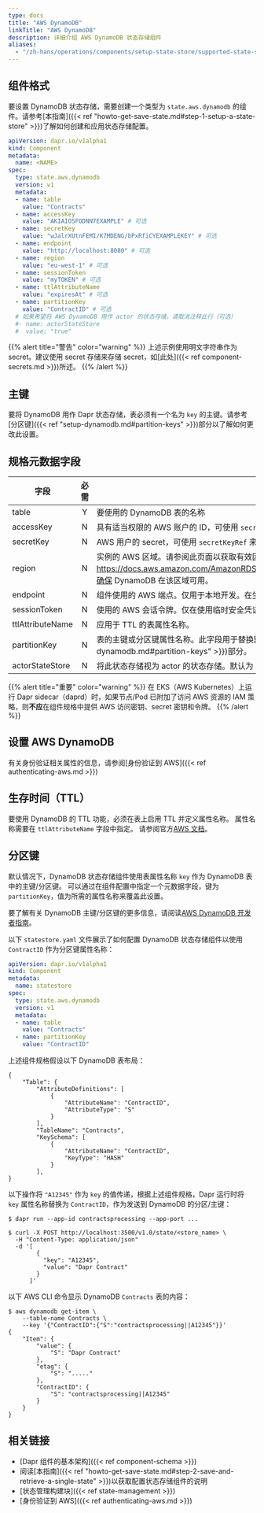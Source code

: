 ```yaml
---
type: docs
title: "AWS DynamoDB"
linkTitle: "AWS DynamoDB"
description: 详细介绍 AWS DynamoDB 状态存储组件
aliases:
  - "/zh-hans/operations/components/setup-state-store/supported-state-stores/setup-dynamodb/"
---
```


## 组件格式

要设置 DynamoDB 状态存储，需要创建一个类型为 `state.aws.dynamodb` 的组件。请参考[本指南]({{< ref "howto-get-save-state.md#step-1-setup-a-state-store" >}})了解如何创建和应用状态存储配置。

```yaml
apiVersion: dapr.io/v1alpha1
kind: Component
metadata:
  name: <NAME>
spec:
  type: state.aws.dynamodb
  version: v1
  metadata:
  - name: table
    value: "Contracts"
  - name: accessKey
    value: "AKIAIOSFODNN7EXAMPLE" # 可选
  - name: secretKey
    value: "wJalrXUtnFEMI/K7MDENG/bPxRfiCYEXAMPLEKEY" # 可选
  - name: endpoint
    value: "http://localhost:8080" # 可选
  - name: region
    value: "eu-west-1" # 可选
  - name: sessionToken
    value: "myTOKEN" # 可选
  - name: ttlAttributeName
    value: "expiresAt" # 可选
  - name: partitionKey
    value: "ContractID" # 可选
  # 如果希望将 AWS DynamoDB 用作 actor 的状态存储，请取消注释此行（可选）
  #- name: actorStateStore
  #  value: "true"
```

{{% alert title="警告" color="warning" %}}
上述示例使用明文字符串作为 secret。建议使用 secret 存储来存储 secret，如[此处]({{< ref component-secrets.md >}})所述。
{{% /alert %}}

## 主键

要将 DynamoDB 用作 Dapr 状态存储，表必须有一个名为 `key` 的主键。请参考[分区键]({{< ref "setup-dynamodb.md#partition-keys" >}})部分以了解如何更改此设置。

## 规格元数据字段

| 字段              | 必需 | 详情 | 示例 |
|--------------------|:--------:|---------|---------|
| table              | Y  | 要使用的 DynamoDB 表的名称  | `"Contracts"`
| accessKey          | N  | 具有适当权限的 AWS 账户的 ID，可使用 `secretKeyRef` 来引用 secret  | `"AKIAIOSFODNN7EXAMPLE"`
| secretKey          | N  | AWS 用户的 secret，可使用 `secretKeyRef` 来引用 secret   |`"wJalrXUtnFEMI/K7MDENG/bPxRfiCYEXAMPLEKEY"`
| region             | N  | 实例的 AWS 区域。请参阅此页面以获取有效区域：https://docs.aws.amazon.com/AmazonRDS/latest/UserGuide/Concepts.RegionsAndAvailabilityZones.html。确保 DynamoDB 在该区域可用。| `"us-east-1"`
| endpoint          | N  | 组件使用的 AWS 端点。仅用于本地开发。在生产 AWS 上运行时不需要 `endpoint`   | `"http://localhost:4566"`
| sessionToken      | N  | 使用的 AWS 会话令牌。仅在使用临时安全凭证时需要会话令牌。 | `"TOKEN"`
| ttlAttributeName  | N  | 应用于 TTL 的表属性名称。 | `"expiresAt"`
| partitionKey      | N  | 表的主键或分区键属性名称。此字段用于替换默认的主键属性名称 `"key"`。请参阅[分区键]({{< ref "setup-dynamodb.md#partition-keys" >}})部分。  | `"ContractID"`
| actorStateStore      | N  | 将此状态存储视为 actor 的状态存储。默认为 "false" | `"true"`, `"false"`

{{% alert title="重要" color="warning" %}}
在 EKS（AWS Kubernetes）上运行 Dapr sidecar（daprd）时，如果节点/Pod 已附加了访问 AWS 资源的 IAM 策略，则**不应**在组件规格中提供 AWS 访问密钥、secret 密钥和令牌。
{{% /alert %}}

## 设置 AWS DynamoDB

有关身份验证相关属性的信息，请参阅[身份验证到 AWS]({{< ref authenticating-aws.md >}})

## 生存时间（TTL）

要使用 DynamoDB 的 TTL 功能，必须在表上启用 TTL 并定义属性名称。
属性名称需要在 `ttlAttributeName` 字段中指定。
请参阅官方[AWS 文档](https://docs.aws.amazon.com/amazondynamodb/latest/developerguide/TTL.html)。

## 分区键

默认情况下，DynamoDB 状态存储组件使用表属性名称 `key` 作为 DynamoDB 表中的主键/分区键。
可以通过在组件配置中指定一个元数据字段，键为 `partitionKey`，值为所需的属性名称来覆盖此设置。

要了解有关 DynamoDB 主键/分区键的更多信息，请阅读[AWS DynamoDB 开发者指南](https://docs.aws.amazon.com/amazondynamodb/latest/developerguide/HowItWorks.CoreComponents.html#HowItWorks.CoreComponents.PrimaryKey)。

以下 `statestore.yaml` 文件展示了如何配置 DynamoDB 状态存储组件以使用 `ContractID` 作为分区键属性名称：

```yaml
apiVersion: dapr.io/v1alpha1
kind: Component
metadata:
  name: statestore
spec:
  type: state.aws.dynamodb
  version: v1
  metadata:
  - name: table
    value: "Contracts"
  - name: partitionKey
    value: "ContractID"
```

上述组件规格假设以下 DynamoDB 表布局：

```console
{
    "Table": {
        "AttributeDefinitions": [
            {
                "AttributeName": "ContractID",
                "AttributeType": "S"
            }
        ],
        "TableName": "Contracts",
        "KeySchema": [
            {
                "AttributeName": "ContractID",
                "KeyType": "HASH"
            }
        ],
}
```

以下操作将 `"A12345"` 作为 `key` 的值传递，根据上述组件规格，Dapr 运行时将 `key` 属性名称替换为 `ContractID`，作为发送到 DynamoDB 的分区/主键：

```shell
$ dapr run --app-id contractsprocessing --app-port ...

$ curl -X POST http://localhost:3500/v1.0/state/<store_name> \
  -H "Content-Type: application/json"
  -d '[
        {
          "key": "A12345",
          "value": "Dapr Contract"
        }
      ]'
```

以下 AWS CLI 命令显示 DynamoDB `Contracts` 表的内容：
```shell
$ aws dynamodb get-item \
    --table-name Contracts \
    --key '{"ContractID":{"S":"contractsprocessing||A12345"}}' 
{
    "Item": {
        "value": {
            "S": "Dapr Contract"
        },
        "etag": {
            "S": "....."
        },
        "ContractID": {
            "S": "contractsprocessing||A12345"
        }
    }
}
```

## 相关链接

- [Dapr 组件的基本架构]({{< ref component-schema >}})
- 阅读[本指南]({{< ref "howto-get-save-state.md#step-2-save-and-retrieve-a-single-state" >}})以获取配置状态存储组件的说明
- [状态管理构建块]({{< ref state-management >}})
- [身份验证到 AWS]({{< ref authenticating-aws.md >}})
